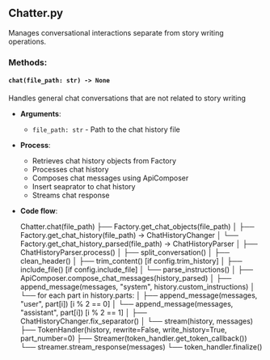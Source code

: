 ## Chatter.py
Manages conversational interactions separate from story writing operations.

### Methods:

#### `chat(file_path: str) -> None`
Handles general chat conversations that are not related to story writing

- **Arguments**:
  - `file_path: str` - Path to the chat history file

- **Process**:
  - Retrieves chat history objects from Factory
  - Processes chat history
  - Composes chat messages using ApiComposer
  - Insert seaprator to chat history
  - Streams chat response

- **Code flow**:

  Chatter.chat(file_path)
    ├── Factory.get_chat_objects(file_path)
    │   ├── Factory.get_chat_history(file_path) → ChatHistoryChanger
    │   └── Factory.get_chat_history_parsed(file_path) → ChatHistoryParser
    │
    ├── ChatHistoryParser.process()
    │   ├── split_conversation()
    │   ├── clean_header()
    │   ├── trim_content() [if config.trim_history]
    │   ├── include_file() [if config.include_file]
    │   └── parse_instructions()
    │
    ├── ApiComposer.compose_chat_messages(history_parsed)
    │   ├── append_message(messages, "system", history.custom_instructions)
    │   └── for each part in history.parts:
    │       ├── append_message(messages, "user", part[i]) [i % 2 == 0]
    │       └── append_message(messages, "assistant", part[i]) [i % 2 == 1]
    │
    ├── ChatHistoryChanger.fix_separator()
    │
    └── stream(history, messages)
        ├── TokenHandler(history, rewrite=False, write_history=True, part_number=0)
        ├── Streamer(token_handler.get_token_callback())
        └── streamer.stream_response(messages)
            └── token_handler.finalize()
